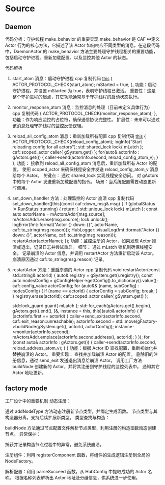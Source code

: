 # Source
## Daemon
代码分析：守护线程 make_behavior 的重要实现
make_behavior 是 CAF 中定义 Actor 行为的核心方法，它描述了该 Actor 如何响应不同类型的消息。在这段代码中，DaemonActor 的 make_behavior 方法主要处理守护线程相关的重要功能，包括启动守护进程、重新加载配置、以及监控其他 Actor 的状态。

代码解析
1. start_atom 消息：启动守护进程
cpp
复制代码
[this](start_atom) {
    ACTOR_PROTOCOL_CHECK(start_atom);
    mStarted = true;
},
功能：启动守护进程，并设置 mStarted 为 true，表明守护线程已激活。
重要性：这是整个守护进程的起点，其它功能通常基于守护线程的启动状态执行。
2. monitor_response_atom 消息：监控消息的处理（目前未定义具体行为）
cpp
复制代码
[](monitor_response_atom) { 
    ACTOR_PROTOCOL_CHECK(monitor_response_atom); 
},
功能：作为响应监控的占位符，确保通信协议完整性。
扩展性：未来可以通过该消息处理守护线程的监控反馈逻辑。
3. reload_all_config_atom 消息：重新加载所有配置
cpp
复制代码
[this](reload_all_config_atom) {
    ACTOR_PROTOCOL_CHECK(reload_config_atom);
    logInfo("Start reloading config for all actors");
    std::shared_lock lock{ mLatch };
    caf::scoped_actor caller{ gSystem.get() };
    for(auto& actorInfo : gActors.get()) {
        caller->send(actorInfo.second, reload_config_atom_v);
    }
},
功能：
接收到 reload_all_config_atom 消息后，重新加载所有 Actor 的配置。
使用 scoped_actor 来确保线程安全并发送 reload_config_atom_v 消息给每个 Actor。
关键点：
通过 shared_lock 实现线程安全访问。
对 gActors 中的每个 Actor 发送重新加载配置的指令。
场景：当系统配置需要动态更新时调用。
4. set_down_handler 方法：处理监控的 Actor 崩溃
cpp
复制代码
set_down_handler([this](const caf::down_msg& msg) {
    if (globalStatus != RunStatus::running) {
        return;
    }
    std::unique_lock lock{ mLatch };
    const auto actorName = mActorsAddr[msg.source];
    mActorsAddr.erase(msg.source);
    lock.unlock();
    logError(fmt::format("Actor {} down: {}", actorName, caf::to_string(msg.reason)));
    HubLogger::visualLog(fmt::format("Actor {} down: {}", actorName, caf::to_string(msg.reason)));
    restartActor(actorName);
});
功能：监控注册的 Actor，如果发现 Actor 崩溃或退出，记录日志并尝试重启。
细节：
通过 mLatch 锁机制确保线程安全。
记录崩溃的 Actor 信息，并调用 restartActor 方法重新启动该 Actor。
崩溃原因通过 caf::to_string(msg.reason) 记录。
5. restartActor 方法：重启崩溃的 Actor
cpp
复制代码
void restartActor(const std::string& actorId) {
    auto& registry = gSystem.get().registry();
    const auto nodesConfig = gConfigHelper->getConfig().to_dictionary().value();
    caf::config_value actorConfig;
    for (auto&& [name, subConfig] : nodesConfig) {
        if (name == actorId) {
            actorConfig = subConfig;
            break;
        }
    }
    registry.erase(actorId);
    caf::scoped_actor caller{ gSystem.get() };

    std::lock_guard guard{ mLatch };
    std::for_each(gActors.get().begin(), gActors.get().end(), [&, instance = this, this](auto& actorInfo) {
        if (actorInfo.first == actorId) {
            caller->send_exit(actorInfo.second, caf::exit_reason::unreachable);
            actorInfo.second = std::move(gFactory->buildNode(gSystem.get(), actorId, actorConfig));
            instance->monitor(actorInfo.second);
            mActorsAddr.emplace(actorInfo.second.address(), actorId);
        }
    });
    for (const auto& actorInfo : gActors.get()) {
        caller->send(actorInfo.second, reload_address_atom_v);
    }
}
功能：根据 Actor ID 查找配置，重新初始化并替换崩溃的 Actor。
重要实现：
查找并加载崩溃 Actor 的配置。
删除旧的注册信息，通过 send_exit 发送退出消息给崩溃 Actor。
调用工厂方法 buildNode 创建新的 Actor，并将其注册到守护线程的监控列表中。
通知其它 Actor 地址更新。

## factory mode 
工厂设计中的重要机制
动态注册：

通过 addNodeType 方法动态注册新节点类型，并绑定生成函数。
节点类型与其构造器分离，支持后续扩展新类型。
类型查找与构造：

buildNode 方法通过节点配置文件解析节点类型，利用注册的构造函数动态创建节点。
异常保护：

捕获并记录构造节点过程中的异常，避免系统崩溃。

注册组件：利用 registerComponent 函数，将组件的生成逻辑注册到全局的 NodeFactory。

解析配置：利用 parseSucceed 函数，从 HubConfig 中提取成功的 Actor 名称。
根据名称列表解析出 Actor 地址及分组信息，供系统进一步使用。